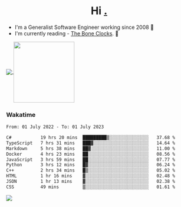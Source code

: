 <h1 align="center">Hi <a href="https://www.hackerrank.com/erasmosaraujo">.</a></h1>
 
- I'm a Generalist Software Engineer working  since 2008 🚀
- I'm currently reading - <a href="https://www.amazon.ca/Bone-Clocks-David-Mitchell/dp/0340921625">The Bone Clocks</a>. 📘
  
<p align="left">
  <a href="https://github.com/erasmosoares/github-readme-stats">
    <img
      align="center"
      src="https://github-readme-stats.vercel.app/api/top-langs/?username=erasmosoares&theme=radical&layout=compact"
    />
  </a>
  <a href="https://github.com/erasmosoares/github-readme-stats">
    <img
      align="center"
      height="165"
      src="https://github-readme-stats.vercel.app/api?username=erasmosoares&theme=radical&count_private=true&show_icons=true&custom_title=Github%20Status&hide=issues"
    />
  </a>
</p>

<!--
 ### Repo 
 
<p align="left">
 <a href="https://github.com/erasmosoares/github-readme-stats">
    <img
      align="center"
      height="165"
      src="https://github-readme-stats.vercel.app/api/pin?username=erasmosoares&repo=sample-node&title_color=fff&icon_color=f9f9f9&text_color=9f9f9f&bg_color=151515"
    />
  </a>
  <a href="https://github.com/erasmosoares/github-readme-stats">
    <img
      align="center"
      height="165"
      src="https://github-readme-stats.vercel.app/api/pin?username=erasmosoares&repo=sample-node&title_color=fff&icon_color=f9f9f9&text_color=9f9f9f&bg_color=151515"
    />
  </a>
</p>
-->

 ### Wakatime 

<!--START_SECTION:waka-->

```txt
From: 01 July 2022 - To: 01 July 2023

C#           19 hrs 20 mins  █████████▒░░░░░░░░░░░░░░░   37.68 %
TypeScript   7 hrs 31 mins   ███▓░░░░░░░░░░░░░░░░░░░░░   14.64 %
Markdown     5 hrs 38 mins   ██▓░░░░░░░░░░░░░░░░░░░░░░   11.00 %
Docker       4 hrs 23 mins   ██░░░░░░░░░░░░░░░░░░░░░░░   08.56 %
JavaScript   3 hrs 59 mins   ██░░░░░░░░░░░░░░░░░░░░░░░   07.77 %
Python       3 hrs 12 mins   █▓░░░░░░░░░░░░░░░░░░░░░░░   06.24 %
C++          2 hrs 34 mins   █▒░░░░░░░░░░░░░░░░░░░░░░░   05.02 %
HTML         1 hr 16 mins    ▓░░░░░░░░░░░░░░░░░░░░░░░░   02.48 %
JSON         1 hr 13 mins    ▓░░░░░░░░░░░░░░░░░░░░░░░░   02.38 %
CSS          49 mins         ▒░░░░░░░░░░░░░░░░░░░░░░░░   01.61 %
```

<!--END_SECTION:waka-->

![](https://komarev.com/ghpvc/?username=erasmosoares&color=brightgreen)
